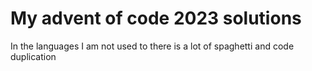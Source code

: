 # My advent of code 2023 solutions 
In the languages I am not used to there is a lot of spaghetti and code duplication
